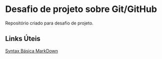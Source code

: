 # Desafio de projeto sobre Git/GitHub
Repositório criado para desafio de projeto.

## Links Úteis
[Syntax Básica MarkDown](https://markdownguide.org/basic-syntax/)

